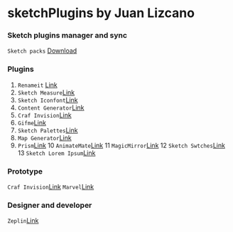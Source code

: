 # sketchPlugins by Juan Lizcano


### Sketch plugins manager and sync
`Sketch packs` [Download](https://sketchpacks.com/)


### Plugins

1. `Renameit` [Link](https://github.com/rodi01/RenameIt)
2. `Sketch Measure`[Link](https://github.com/utom/sketch-measure)
3. `Sketch Iconfont`[Link](https://github.com/keremciu/sketch-iconfont)
4. `Content Generator`[Link](https://github.com/timuric/Content-generator-sketch-plugin) 
5. `Craf Invision`[Link](https://www.invisionapp.com/craft) 
6. `Gifme`[Link](https://github.com/eliasjulian/sketch-gifme-plugin)
7. `Sketch Palettes`[Link](https://github.com/andrewfiorillo/sketch-palettes)
8. `Map Generator`[Link](https://github.com/eddiesigner/sketch-map-generator)
9. `Prism`[Link](https://github.com/ment-mx/Prism)
10 `AnimateMate`[Link](https://github.com/Creatide/AnimateMate)
11 `MagicMirror`[Link](https://github.com/MagicSketch/MagicMirror)
12 `Sketch Swtches`[Link](https://github.com/Ashung/Sketch_Swatches)
13 `Sketch Lorem Ipsum`[Link](https://github.com/freeauto/sketch-lorem-ipsum-2017)







### Prototype
`Craf Invision`[Link](https://www.invisionapp.com/craft)
`Marvel`[Link](https://marvelapp.com/sketch/)


### Designer and developer
`Zeplin`[Link](https://zeplin.io/) 
